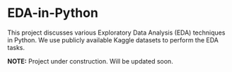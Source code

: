 # EDA-in-Python
This project discusses various Exploratory Data Analysis (EDA) techniques in Python. We use publicly available Kaggle datasets to perform the EDA tasks.

**NOTE:** Project under construction. Will be updated soon.
